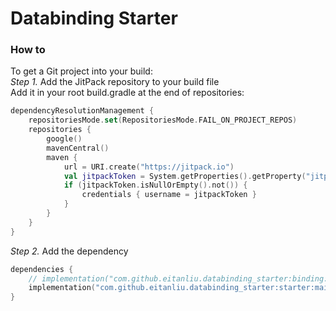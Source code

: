 # Databinding Starter

### How to

To get a Git project into your build:  
*Step 1.* Add the JitPack repository to your build file  
Add it in your root build.gradle at the end of repositories:  

```kotlin
dependencyResolutionManagement {
    repositoriesMode.set(RepositoriesMode.FAIL_ON_PROJECT_REPOS)
    repositories {
        google()
        mavenCentral()
        maven {
            url = URI.create("https://jitpack.io")
            val jitpackToken = System.getProperties().getProperty("jitpackToken")
            if (jitpackToken.isNullOrEmpty().not()) {
                credentials { username = jitpackToken }
            }
        }
    }
}
```

*Step 2.* Add the dependency

```kotlin
dependencies {
    // implementation("com.github.eitanliu.databinding_starter:binding:main-SNAPSHOT")
    implementation("com.github.eitanliu.databinding_starter:starter:main-SNAPSHOT")
}
```
